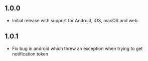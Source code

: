 ## 1.0.0

* Initial release with support for Android, iOS, macOS and web.

## 1.0.1

* Fix bug in android which threw an exception when trying to get
  notification token